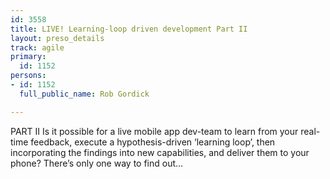 ```yaml
---
id: 3558
title: LIVE! Learning-loop driven development Part II
layout: preso_details
track: agile
primary:
  id: 1152
persons:
- id: 1152
  full_public_name: Rob Gordick

---
```

PART II
Is it possible for a live mobile app dev-team to learn from your real-time feedback, execute a hypothesis-driven ‘learning loop’, then incorporating the findings into new capabilities, and deliver them to your phone? There’s only one way to find out…